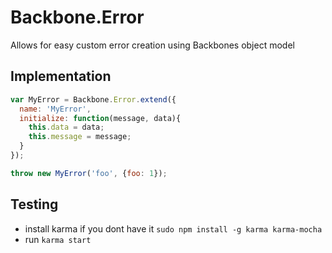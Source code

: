 # Backbone.Error

Allows for easy custom error creation using Backbones object model

## Implementation

```js
var MyError = Backbone.Error.extend({
  name: 'MyError',
  initialize: function(message, data){
    this.data = data;
    this.message = message;
  }
});

throw new MyError('foo', {foo: 1});
```

## Testing

 - install karma if you dont have it `sudo npm install -g karma karma-mocha`
 - run `karma start`
